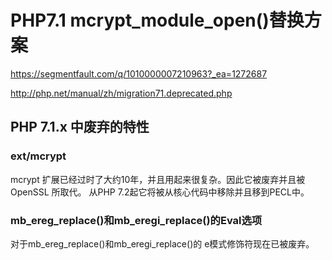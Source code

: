 # PHP7.1 mcrypt_module_open()替换方案

https://segmentfault.com/q/1010000007210963?_ea=1272687

http://php.net/manual/zh/migration71.deprecated.php

## PHP 7.1.x 中废弃的特性

### ext/mcrypt

mcrypt 扩展已经过时了大约10年，并且用起来很复杂。因此它被废弃并且被 OpenSSL 所取代。 从PHP 7.2起它将被从核心代码中移除并且移到PECL中。

### mb_ereg_replace()和mb_eregi_replace()的Eval选项

对于mb_ereg_replace()和mb_eregi_replace()的 e模式修饰符现在已被废弃。